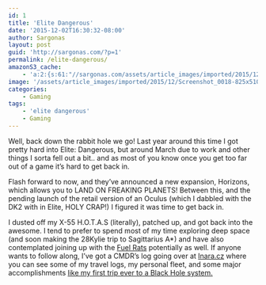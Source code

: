 ```yaml
---
id: 1
title: 'Elite Dangerous'
date: '2015-12-02T16:30:32-08:00'
author: Sargonas
layout: post
guid: 'http://sargonas.com/?p=1'
permalink: /elite-dangerous/
amazonS3_cache:
    - 'a:2:{s:61:"//sargonas.com/assets/article_images/imported/2015/12/Screenshot_0018.png";a:2:{s:2:"id";s:3:"198";s:11:"source_type";s:13:"media-library";}s:101:"//sargonas-net.s3.us-west-2.amazonaws.com/sargonas.com/assets/article_images/imported/2015/12/Screenshot_0018.png";a:2:{s:2:"id";s:3:"198";s:11:"source_type";s:13:"media-library";}}'
image: '/assets/article_images/imported/2015/12/Screenshot_0018-825x510.png'
categories:
    - Gaming
tags:
    - 'elite dangerous'
    - Gaming
---
```


[  ](/assets/article_images/imported/2015/12/Screenshot_0018.png)Well, back down the rabbit hole we go! Last year around this time I got pretty hard into Elite: Dangerous, but around March due to work and other things I sorta fell out a bit.. and as most of you know once you get too far out of a game it’s hard to get back in.

Flash forward to now, and they’ve announced a new expansion, Horizons, which allows you to LAND ON FREAKING PLANETS! Between this, and the pending launch of the retail version of an Oculus (which I dabbled with the DK2 with in Elite, HOLY CRAP!) I figured it was time to get back in.

I dusted off my X-55 H.O.T.A.S (literally), patched up, and got back into the awesome. I tend to prefer to spend most of my time exploring deep space (and soon making the 28Kylie trip to Sagittarius A\*) and have also contemplated joining up with the [Fuel Rats](http://fuelrats.org) potentially as well. If anyone wants to follow along, I’ve got a CMDR’s log going over at [Inara.cz](http://inara.cz/cmdr/11104) where you can see some of my travel logs, my personal fleet, and some major accomplishments [like my first trip ever to a Black Hole system.](http://inara.cz/cmdr-logbook/11104/3938)